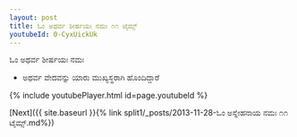 ```yaml
---
layout: post
title: ಓಂ ಅಥರ್ವ ಶೀರ್ಷಯಃ ನಮಃ ೧೧ ಟೈಮ್ಸ್
youtubeId: 0-CyxUickUk
---
```

 
 
 ಓಂ ಅಥರ್ವ ಶೀರ್ಷಯಃ ನಮಃ  
 
 -  ಅಥರ್ವ ವೇದವನ್ನು ಯಾರು ಮುಖ್ಯಸ್ಥರಾಗಿ ಹೊಂದಿದ್ದಾರೆ 
 
  
 
  
 
 
 
 
 
 


{% include youtubePlayer.html id=page.youtubeId %}
 
[Next]({{ site.baseurl }}{% link  split1/_posts/2013-11-28-ಓಂ ಅಸ್ನೇಹನಾಯ ನಮಃ ೧೧ ಟೈಮ್ಸ್.md%})
 
